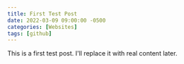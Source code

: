 ```yaml
---
title: First Test Post
date: 2022-03-09 09:00:00 -0500
categories: [Websites]
tags: [github]
---
```


This is a first test post. I'll replace it with real content later.